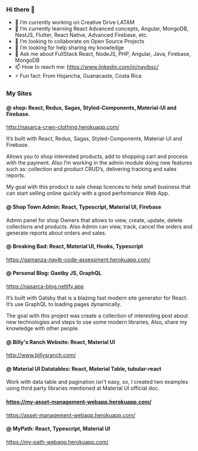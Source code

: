 ### Hi there 👋

- 🔭 I’m currently working on Creative Drive LATAM
- 🌱 I’m currently learning React Advanced concepts, Angular, MongoDB, NestJS, Flutter, React Native, Advanced Firebase, etc. 
- 👯 I’m looking to collaborate on Open Source Projects
- 🤔 I’m looking for help sharing my knowledge
- 💬 Ask me about FullStack React, NodeJS, PHP, Angular, Java, Firebase, MongoDB
- 📫 How to reach me: https://www.linkedin.com/in/nayibsc/
- ⚡ Fun fact: From Hojancha, Guanacaste, Costa Rica  

### My Sites

#### @ shop: React, Redux, Sagas, Styled-Components, Material-UI and Firebase.

http://nasarca-crwn-clothing.herokuapp.com/


It’s built with React, Redux, Sagas, Styled-Components, Material-UI and Firebase.

Allows you to shop interested products, add to shopping cart and process with the payment. Also I’m working in the admin module doing new features such as: collection and product CRUD’s, delivering tracking and sales reports.

My goal with this product is sale cheap licences to help small business that can start selling online quickly with a good performance Web App. 


#### @ Shop Town Admin: React, Typescript, Material UI, Firebase

Admin panel for shop Owners that allows to view, create, update, delete collections and products. Also Admin can view, track, cancel the orders and generate reports about orders and sales.


#### @ Breaking Bad: React, Material UI, Hooks, Typescript

https://gamanza-nayib-code-assessment.herokuapp.com/

#### @ Personal Blog: Gastby JS, GraphQL

https://nasarca-blog.netlify.app


It’s built with Gatsby that is a blazing fast modern site generator for React. It’s use GraphQL to loading pages dynamically. 

The goal with this project was create a collection of interesting post about new technologies and steps to use some modern libraries, Also, share my knowledge with other people.  


#### @ Billy's Ranch Website: React, Material UI

http://www.billysranch.com/

#### @ Material UI Datatables: React, Material Table, tubular-react

Work with data table and pagination isn't easy, so, I created two examples using third party libraries mentioned at Material UI official doc.

#### https://my-asset-management-webapp.herokuapp.com/

https://asset-management-webapp.herokuapp.com/

#### @ MyPath: React, Typescript, Material UI
https://my-path-webapp.herokuapp.com/

